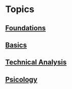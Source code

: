 # Topics
## [Foundations](foundations.md)
## [Basics](basics.md)
## [Technical Analysis](technical-analysis.md)
## [Psicology](psycology.md)